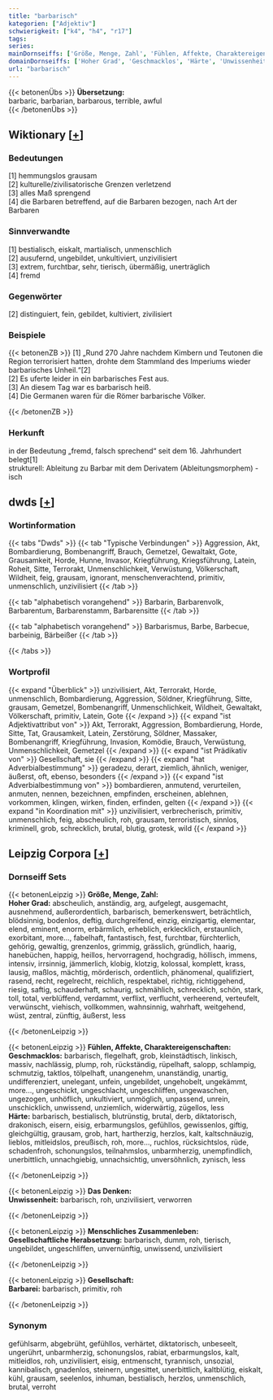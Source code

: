 ```yaml
---
title: "barbarisch"
kategorien: ["Adjektiv"]
schwierigkeit: ["k4", "h4", "r17"]
tags:
series:
mainDornseiffs: ['Größe, Menge, Zahl', 'Fühlen, Affekte, Charaktereigenschaften', 'Das Denken', 'Menschliches Zusammenleben', 'Gesellschaft']
domainDornseiffs: ['Hoher Grad', 'Geschmacklos', 'Härte', 'Unwissenheit', 'Gesellschaftliche Herabsetzung', 'Barbarei']
url: "barbarisch"
---
```


{{< betonenÜbs >}}
**Übersetzung:**  
barbaric, barbarian, barbarous, terrible, awful  
{{< /betonenÜbs >}}

## Wiktionary [[+](https://de.wiktionary.org/wiki/barbarisch)]

### Bedeutungen
[1] hemmungslos grausam  
[2] kulturelle/zivilisatorische Grenzen verletzend  
[3] alles Maß sprengend  
[4] die Barbaren betreffend, auf die Barbaren bezogen, nach Art der Barbaren  

### Sinnverwandte
[1] bestialisch, eiskalt, martialisch, unmenschlich  
[2] ausufernd, ungebildet, unkultiviert, unzivilisiert  
[3] extrem, furchtbar, sehr, tierisch, übermäßig, unerträglich  
[4] fremd  

### Gegenwörter
[2] distinguiert, fein, gebildet, kultiviert, zivilisiert  

### Beispiele
{{< betonenZB >}}
[1] „Rund 270 Jahre nachdem Kimbern und Teutonen die Region terrorisiert hatten, drohte dem Stammland des Imperiums wieder barbarisches Unheil.“[2]  
[2] Es uferte leider in ein barbarisches Fest aus.  
[3] An diesem Tag war es barbarisch heiß.  
[4] Die Germanen waren für die Römer barbarische Völker.  

{{< /betonenZB >}}
### Herkunft
in der Bedeutung „fremd, falsch sprechend“ seit dem 16. Jahrhundert belegt[1]  
strukturell: Ableitung zu Barbar mit dem Derivatem (Ableitungsmorphem) -isch  



## dwds [[+](https://www.dwds.de/wb/barbarisch)]

### Wortinformation
{{< tabs "Dwds" >}}
{{< tab "Typische Verbindungen" >}}
Aggression, Akt, Bombardierung, Bombenangriff, Brauch, Gemetzel, Gewaltakt, Gote, Grausamkeit, Horde, Hunne, Invasor, Kriegführung, Kriegsführung, Latein, Roheit, Sitte, Terrorakt, Unmenschlichkeit, Verwüstung, Völkerschaft, Wildheit, feig, grausam, ignorant, menschenverachtend, primitiv, unmenschlich, unzivilisiert
{{< /tab >}}

{{< tab "alphabetisch vorangehend" >}}
Barbarin, Barbarenvolk, Barbarentum, Barbarenstamm, Barbarensitte
{{< /tab >}}

{{< tab "alphabetisch vorangehend" >}}
Barbarismus, Barbe, Barbecue, barbeinig, Bärbeißer
{{< /tab >}}

{{< /tabs >}}

### Wortprofil
{{< expand "Überblick" >}} unzivilisiert, Akt, Terrorakt, Horde, unmenschlich, Bombardierung, Aggression, Söldner, Kriegführung, Sitte, grausam, Gemetzel, Bombenangriff, Unmenschlichkeit, Wildheit, Gewaltakt, Völkerschaft, primitiv, Latein, Gote {{< /expand >}}
{{< expand "ist Adjektivattribut von" >}} Akt, Terrorakt, Aggression, Bombardierung, Horde, Sitte, Tat, Grausamkeit, Latein, Zerstörung, Söldner, Massaker, Bombenangriff, Kriegführung, Invasion, Komödie, Brauch, Verwüstung, Unmenschlichkeit, Gemetzel {{< /expand >}}
{{< expand "ist Prädikativ von" >}} Gesellschaft, sie {{< /expand >}}
{{< expand "hat Adverbialbestimmung" >}} geradezu, derart, ziemlich, ähnlich, weniger, äußerst, oft, ebenso, besonders {{< /expand >}}
{{< expand "ist Adverbialbestimmung von" >}} bombardieren, anmutend, verurteilen, anmuten, nennen, bezeichnen, empfinden, erscheinen, ablehnen, vorkommen, klingen, wirken, finden, erfinden, gelten {{< /expand >}}
{{< expand "in Koordination mit" >}} unzivilisiert, verbrecherisch, primitiv, unmenschlich, feig, abscheulich, roh, grausam, terroristisch, sinnlos, kriminell, grob, schrecklich, brutal, blutig, grotesk, wild {{< /expand >}}

## Leipzig Corpora [[+](https://corpora.uni-leipzig.de/en/res?word=barbarisch&corpusId=deu_newscrawl-public_2018)]

### Dornseiff Sets
{{< betonenLeipzig >}}
**Größe, Menge, Zahl:**  
**Hoher Grad:** abscheulich, anständig, arg, aufgelegt, ausgemacht, ausnehmend, außerordentlich, barbarisch, bemerkenswert, beträchtlich, blödsinnig, bodenlos, deftig, durchgreifend, einzig, einzigartig, elementar, elend, eminent, enorm, erbärmlich, erheblich, erklecklich, erstaunlich, exorbitant, more..., fabelhaft, fantastisch, fest, furchtbar, fürchterlich, gehörig, gewaltig, grenzenlos, grimmig, grässlich, gründlich, haarig, hanebüchen, happig, heillos, hervorragend, hochgradig, höllisch, immens, intensiv, irrsinnig, jämmerlich, klobig, klotzig, kolossal, komplett, krass, lausig, maßlos, mächtig, mörderisch, ordentlich, phänomenal, qualifiziert, rasend, recht, regelrecht, reichlich, respektabel, richtig, richtiggehend, riesig, saftig, schauderhaft, schaurig, schmählich, schrecklich, schön, stark, toll, total, verblüffend, verdammt, verflixt, verflucht, verheerend, verteufelt, verwünscht, viehisch, vollkommen, wahnsinnig, wahrhaft, weitgehend, wüst, zentral, zünftig, äußerst, less  

{{< /betonenLeipzig >}}


{{< betonenLeipzig >}}
**Fühlen, Affekte, Charaktereigenschaften:**  
**Geschmacklos:** barbarisch, flegelhaft, grob, kleinstädtisch, linkisch, massiv, nachlässig, plump, roh, rückständig, rüpelhaft, salopp, schlampig, schmutzig, taktlos, tölpelhaft, unangenehm, unanständig, unartig, undifferenziert, unelegant, unfein, ungebildet, ungehobelt, ungekämmt, more..., ungeschickt, ungeschlacht, ungeschliffen, ungewaschen, ungezogen, unhöflich, unkultiviert, unmöglich, unpassend, unrein, unschicklich, unwissend, unziemlich, widerwärtig, zügellos, less  
**Härte:** barbarisch, bestialisch, blutrünstig, brutal, derb, diktatorisch, drakonisch, eisern, eisig, erbarmungslos, gefühllos, gewissenlos, giftig, gleichgültig, grausam, grob, hart, hartherzig, herzlos, kalt, kaltschnäuzig, lieblos, mitleidslos, preußisch, roh, more..., ruchlos, rücksichtslos, rüde, schadenfroh, schonungslos, teilnahmslos, unbarmherzig, unempfindlich, unerbittlich, unnachgiebig, unnachsichtig, unversöhnlich, zynisch, less  

{{< /betonenLeipzig >}}


{{< betonenLeipzig >}}
**Das Denken:**  
**Unwissenheit:** barbarisch, roh, unzivilisiert, verworren  

{{< /betonenLeipzig >}}


{{< betonenLeipzig >}}
**Menschliches Zusammenleben:**  
**Gesellschaftliche Herabsetzung:** barbarisch, dumm, roh, tierisch, ungebildet, ungeschliffen, unvernünftig, unwissend, unzivilisiert  

{{< /betonenLeipzig >}}


{{< betonenLeipzig >}}
**Gesellschaft:**  
**Barbarei:** barbarisch, primitiv, roh  

{{< /betonenLeipzig >}}

### Synonym
gefühlsarm, abgebrüht, gefühllos, verhärtet, diktatorisch, unbeseelt, ungerührt, unbarmherzig, schonungslos, rabiat, erbarmungslos, kalt, mitleidlos, roh, unzivilisiert, eisig, entmenscht, tyrannisch, unsozial, kannibalisch, gnadenlos, steinern, ungesittet, unerbittlich, kaltblütig, eiskalt, kühl, grausam, seelenlos, inhuman, bestialisch, herzlos, unmenschlich, brutal, verroht

